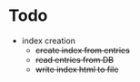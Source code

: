 # Todo

* index creation
  * ~~create index from entries~~
  * ~~read entries from DB~~
  * ~~write index html to file~~
